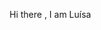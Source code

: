 Hi there <img source = "https://github.com/luscolari/luscolari/assets/141656103/f5c5c640-40ff-4e3a-a456-854e2b983fdf">, I am Luísa
